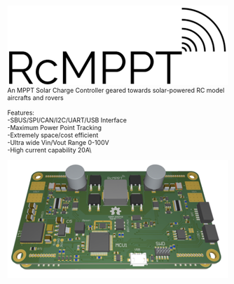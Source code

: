 ![RcMPPT](https://github.com/ThoMint/RcMPPT/blob/master/PR/RcMPPT-Logo-Outline.png)
An MPPT Solar Charge Controller geared towards solar-powered RC model aircrafts and rovers\
\
Features:\
-SBUS/SPI/CAN/I2C/UART/USB Interface\
-Maximum Power Point Tracking\
-Extremely space/cost efficient\
-Ultra wide Vin/Vout Range 0-100V\
-High current capability 20A\

![Side View of MBA Prototype](https://github.com/ThoMint/RcMPPT/blob/master/PR/RcMPPT-3D-Side.png)
